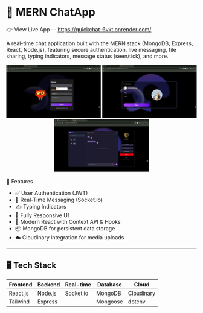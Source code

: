 # 💬 MERN ChatApp
👉 View Live App -- https://quickchat-6vkt.onrender.com/

A real-time chat application built with the MERN stack (MongoDB, Express, React, Node.js), featuring secure authentication, live messaging, file sharing, typing indicators, message status (seen/tick), and more.
<p align="center">
  <img src="./Client/src/assets/Screenshot%20(199).png" alt="login Page" width="250"/>
  <img src="./Client/src/assets/Screenshot%20(201).png" alt="profile Page" width="250"/>
  <img src="./Client/src/assets/Screenshot%20(200).png" alt="chat area" width="250"/>
</p>

 🚀 Features

- ✅ User Authentication (JWT)
- 💬 Real-Time Messaging (Socket.io)
- ✍️ Typing Indicators
- 📱 Fully Responsive UI
- 🧠 Modern React with Context API & Hooks
- 📦 MongoDB for persistent data storage
- ☁️ Cloudinary integration for media uploads

---

## 🖥️ Tech Stack

| Frontend | Backend  | Real-time | Database | Cloud  |
|----------|----------|-----------|----------|--------|
| React.js | Node.js  | Socket.io | MongoDB  | Cloudinary |
| Tailwind | Express  |           | Mongoose | dotenv |



